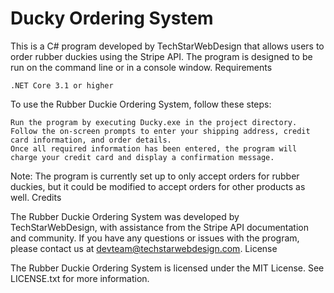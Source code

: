 # Ducky Ordering System

This is a C# program developed by TechStarWebDesign that allows users to order rubber duckies using the Stripe API. The program is designed to be run on the command line or in a console window.
Requirements

    .NET Core 3.1 or higher


To use the Rubber Duckie Ordering System, follow these steps:

    Run the program by executing Ducky.exe in the project directory.
    Follow the on-screen prompts to enter your shipping address, credit card information, and order details.
    Once all required information has been entered, the program will charge your credit card and display a confirmation message.

Note: The program is currently set up to only accept orders for rubber duckies, but it could be modified to accept orders for other products as well.
Credits

The Rubber Duckie Ordering System was developed by TechStarWebDesign, with assistance from the Stripe API documentation and community. If you have any questions or issues with the program, please contact us at devteam@techstarwebdesign.com.
License

The Rubber Duckie Ordering System is licensed under the MIT License. See LICENSE.txt for more information.
